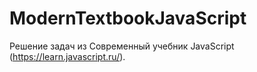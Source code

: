 # ModernTextbookJavaScript
Решение задач из Современный учебник JavaScript (https://learn.javascript.ru/).
